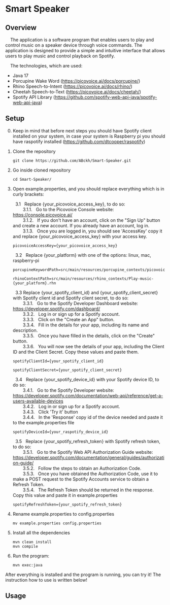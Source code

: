 Smart Speaker
=============

## Overview ##
&nbsp; &nbsp; The application is a software program that enables users to play and control music on a speaker device through voice commands. The application is designed to provide a simple and intuitive interface that allows users to play music and control playback on Spotify.

&nbsp; &nbsp; The technologies, which are used:
* Java 17
* Porcupine Wake Word (https://picovoice.ai/docs/porcupine/)
* Rhino Speech-to-Intent (https://picovoice.ai/docs/rhino/) 
* Cheetah Speech-to-Text (https://picovoice.ai/docs/cheetah/)
* Spotify API Library (https://github.com/spotify-web-api-java/spotify-web-api-java)

## Setup ###
0. Keep in mind that before next steps you should have Spotify client installed on your system, in case your system is Raspberry pi you should have raspotify installed (https://github.com/dtcooper/raspotify)

1. Clone the repository
    ```
    git clone https://github.com/ABckh/Smart-Speaker.git
    ```
   
2. Go inside cloned repository
    ```
    cd Smart-Speaker/
    ```
   
3. Open example.properties, and you should replace everything which is in curly brackets: <br />
      

      &nbsp; 3.1 &nbsp; Replace {your_picovoice_access_key}, to do so:<br />
            &nbsp; &nbsp; &nbsp; &nbsp;  3.1.1. &nbsp; Go to the Picovoice Console website: https://console.picovoice.ai/  <br />
            &nbsp; &nbsp; &nbsp; &nbsp;  3.1.2. &nbsp; If you don't have an account, click on the "Sign Up" button and create a new account. If you already have an account, log in.  <br />
            &nbsp; &nbsp; &nbsp; &nbsp;  3.1.3. &nbsp; Once you are logged in, you should see  'AccessKey' copy it and replace {your_picovoice_access_key} with your access key.  <br />
      ```
      picovoiceAccessKey={your_picovoice_access_key}
      ```
      
      
      &nbsp; 3.2 &nbsp; Replace {your_platform} with one of the options: linux, mac, raspberry-pi <br />
      ```
      porcupineKeywordPath=src/main/resources/porcupine_contexts/picovoice_{your_platform}.ppn
      ```
      ```
      rhinoContextPath=src/main/resources/rhino_contexts/Play-music-{your_platform}.rhn
      ```
      

      &nbsp; 3.3 Replace {your_spotify_client_id} and {your_spotify_client_secret} with Spotify client id and Spotify client secret, to do so: <br />
            &nbsp; &nbsp; &nbsp; &nbsp;  3.3.1. &nbsp; Go to the Spotify Developer Dashboard website: https://developer.spotify.com/dashboard/ <br />
            &nbsp; &nbsp; &nbsp; &nbsp;  3.3.2. &nbsp; Log in or sign up for a Spotify account. <br />
            &nbsp; &nbsp; &nbsp; &nbsp;  3.3.3. &nbsp; Click on the "Create an App" button. <br />
            &nbsp; &nbsp; &nbsp; &nbsp;  3.3.4. &nbsp; Fill in the details for your app, including its name and description. <br />
            &nbsp; &nbsp; &nbsp; &nbsp;  3.3.5. &nbsp; Once you have filled in the details, click on the "Create" button. <br />
            &nbsp; &nbsp; &nbsp; &nbsp;  3.3.6. &nbsp; You will now see the details of your app, including the Client ID and the Client Secret. Copy these values and paste them. <br />
      ```
      spotifyClientId={your_spotify_client_id}
      ```
      ```
      spotifyClientSecret={your_spotify_client_secret}
      ```

      &nbsp; 3.4 &nbsp; Replace {your_spotify_device_id} with your Spotify device ID, to do so: <br />
            &nbsp; &nbsp; &nbsp; &nbsp;  3.4.1. &nbsp; Go to the Spotify Developer website: https://developer.spotify.com/documentation/web-api/reference/get-a-users-available-devices <br />
            &nbsp; &nbsp; &nbsp; &nbsp;  3.4.2. &nbsp; Log in or sign up for a Spotify account. <br />
            &nbsp; &nbsp; &nbsp; &nbsp;  3.4.3. &nbsp; Click 'Try it' button<br />
            &nbsp; &nbsp; &nbsp; &nbsp;  3.4.4. &nbsp; In the 'Response' copy id of the device needed and paste it to the example.properties file<br />
      ```
      spotifyDeviceId={your_raspotify_device_id}
      ```
      
      &nbsp; 3.5 &nbsp; Replace {your_spotify_refresh_token} with Spotify refresh token, to do so: <br />
            &nbsp; &nbsp; &nbsp; &nbsp;  3.5.1. &nbsp; Go to the Spotify Web API Authorization Guide website: https://developer.spotify.com/documentation/general/guides/authorization-guide/ <br />
            &nbsp; &nbsp; &nbsp; &nbsp;  3.5.2. &nbsp; Follow the steps to obtain an Authorization Code.<br />
            &nbsp; &nbsp; &nbsp; &nbsp;  3.5.3. &nbsp; Once you have obtained the Authorization Code, use it to make a POST request to the Spotify Accounts service to obtain a Refresh Token. <br />
            &nbsp; &nbsp; &nbsp; &nbsp;  3.5.4. &nbsp; The Refresh Token should be returned in the response. Copy this value and paste it in example.properties <br />
      ```
      spotifyRefreshToken={your_spotify_refresh_token}
      ```   

4. Rename example.properties to config.properties
   ```
   mv example.properties config.properties
   ```

5. Install all the dependencies
    ```
    mvn clean install
    mvn compile 
    ```
   
6. Run the program:
    ```
   mvn exec:java
   ```
After everything is installed and the program is running, you can try it! The instruction how to use is written below! 

## Usage ##

